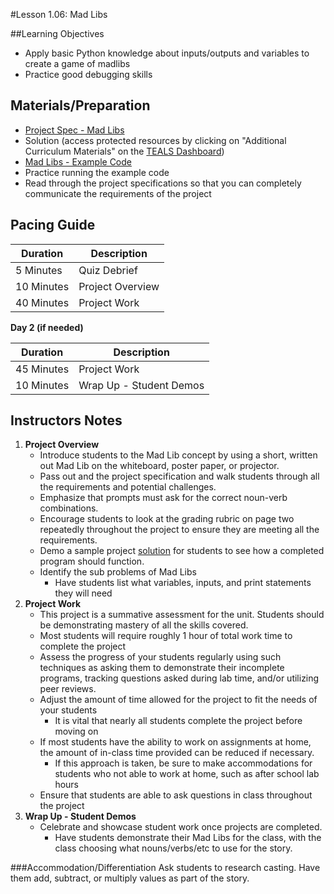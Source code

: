 #Lesson 1.06: Mad Libs

##Learning Objectives
* Apply basic Python knowledge about inputs/outputs and variables to create a game of madlibs
* Practice good debugging skills

## Materials/Preparation
* [Project Spec - Mad Libs]
* Solution (access protected resources by clicking on "Additional Curriculum Materials" on the [TEALS Dashboard])
* [Mad Libs - Example Code]
* Practice running the example code
* Read through the project specifications so that you can completely communicate the requirements of the project 

## Pacing Guide
| **Duration**   |     **Description**    |
| ---------- | ------------------ |
| 5 Minutes  | Quiz Debrief        |
| 10 Minutes | Project Overview   |
| 40 Minutes | Project Work       |


**Day 2 (if needed)**

| **Duration** |    **Description**         |
|--|--|
| 45 Minutes | Project Work       |
| 10 Minutes | Wrap Up - Student Demos          |

## Instructors Notes
1.  **Project Overview**
    *  Introduce students to the Mad Lib concept by using a short, written out Mad Lib on the whiteboard, poster paper, or projector.
    *  Pass out and the project specification and walk students through all the requirements and potential challenges.
    *  Emphasize that prompts must ask for the correct noun-verb combinations.
    *  Encourage students to look at the grading rubric on page two repeatedly throughout the project to ensure they are meeting all the requirements.
    *  Demo a sample project [solution](project_file.py) for students to see how a completed program should function.
    * Identify the sub problems of Mad Libs
        * Have students list what variables, inputs, and print statements they will need  
2.  **Project Work**
    *  This project is a summative assessment for the unit. Students should be demonstrating mastery of all the skills covered.
    *  Most students will require roughly 1 hour of total work time to complete the project
    *  Assess the progress of your students regularly using such techniques as asking them to demonstrate their incomplete programs, tracking questions asked during lab time, and/or utilizing peer reviews.
    *  Adjust the amount of time allowed for the project to fit the needs of your students
        *  It is vital that nearly all students complete the project before moving on
    * If most students have the ability to work on assignments at home, the amount of in-class time provided can be reduced if necessary.
        *  If this approach is taken, be sure to make accommodations for students who not able to work at home, such as after school lab hours
    *  Ensure that students are able to ask questions in class throughout the project
3. **Wrap Up - Student Demos**
    * Celebrate and showcase student work once projects are completed. 
        *  Have students demonstrate their Mad Libs for the class, with the class choosing what nouns/verbs/etc to use for the story.

###Accommodation/Differentiation
Ask students to research casting. Have them add, subtract, or multiply values as part of the story. 

[Mad Libs - Example Code]: project_file.py
[Project Spec - Mad Libs]: project.md
[TEALS Dashboard]:www.tealsk12.org/dashboard
